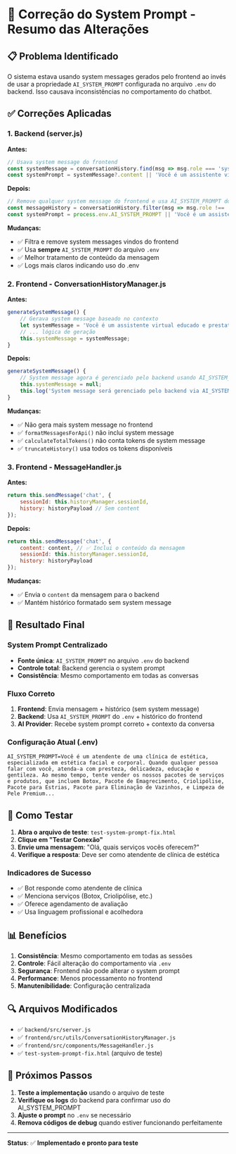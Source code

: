 # 🔧 Correção do System Prompt - Resumo das Alterações

## 📋 Problema Identificado

O sistema estava usando system messages gerados pelo frontend ao invés de usar a propriedade `AI_SYSTEM_PROMPT` configurada no arquivo `.env` do backend. Isso causava inconsistências no comportamento do chatbot.

## ✅ Correções Aplicadas

### 1. **Backend (server.js)**

**Antes:**
```javascript
// Usava system message do frontend
const systemMessage = conversationHistory.find(msg => msg.role === 'system');
const systemPrompt = systemMessage?.content || 'Você é um assistente virtual útil e amigável.';
```

**Depois:**
```javascript
// Remove qualquer system message do frontend e usa AI_SYSTEM_PROMPT do .env
const messageHistory = conversationHistory.filter(msg => msg.role !== 'system');
const systemPrompt = process.env.AI_SYSTEM_PROMPT || 'Você é um assistente virtual útil e amigável.';
```

**Mudanças:**
- ✅ Filtra e remove system messages vindos do frontend
- ✅ Usa **sempre** `AI_SYSTEM_PROMPT` do arquivo `.env`
- ✅ Melhor tratamento de conteúdo da mensagem
- ✅ Logs mais claros indicando uso do .env

### 2. **Frontend - ConversationHistoryManager.js**

**Antes:**
```javascript
generateSystemMessage() {
    // Gerava system message baseado no contexto
    let systemMessage = 'Você é um assistente virtual educado e prestativo.';
    // ... lógica de geração
    this.systemMessage = systemMessage;
}
```

**Depois:**
```javascript
generateSystemMessage() {
    // System message agora é gerenciado pelo backend usando AI_SYSTEM_PROMPT
    this.systemMessage = null;
    this.log('System message será gerenciado pelo backend via AI_SYSTEM_PROMPT');
}
```

**Mudanças:**
- ✅ Não gera mais system message no frontend
- ✅ `formatMessagesForApi()` não inclui system message
- ✅ `calculateTotalTokens()` não conta tokens de system message
- ✅ `truncateHistory()` usa todos os tokens disponíveis

### 3. **Frontend - MessageHandler.js**

**Antes:**
```javascript
return this.sendMessage('chat', {
    sessionId: this.historyManager.sessionId,
    history: historyPayload // Sem content
});
```

**Depois:**
```javascript
return this.sendMessage('chat', {
    content: content, // ✅ Inclui o conteúdo da mensagem
    sessionId: this.historyManager.sessionId,
    history: historyPayload
});
```

**Mudanças:**
- ✅ Envia o `content` da mensagem para o backend
- ✅ Mantém histórico formatado sem system message

## 🎯 Resultado Final

### **System Prompt Centralizado**
- **Fonte única**: `AI_SYSTEM_PROMPT` no arquivo `.env` do backend
- **Controle total**: Backend gerencia o system prompt
- **Consistência**: Mesmo comportamento em todas as conversas

### **Fluxo Correto**
1. **Frontend**: Envia mensagem + histórico (sem system message)
2. **Backend**: Usa `AI_SYSTEM_PROMPT` do `.env` + histórico do frontend
3. **AI Provider**: Recebe system prompt correto + contexto da conversa

### **Configuração Atual (.env)**
```env
AI_SYSTEM_PROMPT=Você é um atendente de uma clínica de estética, especializada em estética facial e corporal. Quando qualquer pessoa falar com você, atenda-a com presteza, delicadeza, educação e gentileza. Ao mesmo tempo, tente vender os nossos pacotes de serviços e produtos, que incluem Botox, Pacote de Emagrecimento, Criolipólise, Pacote para Estrias, Pacote para Eliminação de Vazinhos, e Limpeza de Pele Premium...
```

## 🧪 Como Testar

1. **Abra o arquivo de teste**: `test-system-prompt-fix.html`
2. **Clique em "Testar Conexão"**
3. **Envie uma mensagem**: "Olá, quais serviços vocês oferecem?"
4. **Verifique a resposta**: Deve ser como atendente de clínica de estética

### **Indicadores de Sucesso**
- ✅ Bot responde como atendente de clínica
- ✅ Menciona serviços (Botox, Criolipólise, etc.)
- ✅ Oferece agendamento de avaliação
- ✅ Usa linguagem profissional e acolhedora

## 📊 Benefícios

1. **Consistência**: Mesmo comportamento em todas as sessões
2. **Controle**: Fácil alteração do comportamento via `.env`
3. **Segurança**: Frontend não pode alterar o system prompt
4. **Performance**: Menos processamento no frontend
5. **Manutenibilidade**: Configuração centralizada

## 🔍 Arquivos Modificados

- ✅ `backend/src/server.js`
- ✅ `frontend/src/utils/ConversationHistoryManager.js`
- ✅ `frontend/src/components/MessageHandler.js`
- ✅ `test-system-prompt-fix.html` (arquivo de teste)

## 🚀 Próximos Passos

1. **Teste a implementação** usando o arquivo de teste
2. **Verifique os logs** do backend para confirmar uso do AI_SYSTEM_PROMPT
3. **Ajuste o prompt** no `.env` se necessário
4. **Remova códigos de debug** quando estiver funcionando perfeitamente

---

**Status**: ✅ **Implementado e pronto para teste**